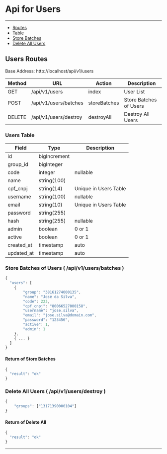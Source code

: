 # Api for Users

---

-   [Routes](#users-routes)
-   [Table](#users-table)
-   [Store Batches](#users-batches)
-   [Delete All Users](#users-destroy)

<a name="users-routes"></a>

## Users Routes

Base Address: http://localhost/api/v1/users

| Method | URL                   | Action       | Description            |
| ------ | --------------------- | ------------ | ---------------------- |
| GET    | /api/v1/users         | index        | User List              |
| POST   | /api/v1/users/batches | storeBatches | Store Batches of Users |
| DELETE | /api/v1/users/destroy | destroyAll   | Destroy All Users      |

<a name="users-table"></a>

### Users Table

| Field      | Type         | Description           |
| ---------- | ------------ | --------------------- |
| id         | bigIncrement |                       |
| group_id   | bigInteger   |                       |
| code       | integer      | nullable              |
| name       | string(100)  |                       |
| cpf_cnpj   | string(14)   | Unique in Users Table |
| username   | string(100)  | nullable              |
| email      | string(10)   | Unique in Users Table |
| password   | string(255)  |                       |
| hash       | string(255)  | nullable              |
| admin      | boolean      | 0 or 1                |
| active     | boolean      | 0 or 1                |
| created_at | timestamp    | auto                  |
| updated_at | timestamp    | auto                  |

<a name="users-batches"></a>

### Store Batches of Users ( /api/v1/users/batches )

```javascript
{
  "users": [
    {
        "group": "38161274000135",
        "name": "José da Silva",
        "code": 223,
        "cpf_cnpj": "80066527000158",
        "username": "jose.silva",
        "email": "jose.silva@domain.com",
        "password": "123456",
        "active": 1,
        "admin": 1
    },
    { ... }
  ]
}

```

#### Return of Store Batches

```javascript
{
  "result": "ok"
}
```

<a name="users-destroy"></a>

### Delete All Users ( /api/v1/users/destroy )

```javascript
{
	"groups": ["13171390000104"]
}
```

#### Return of Delete All

```javascript
{
  "result": "ok"
}
```

---
